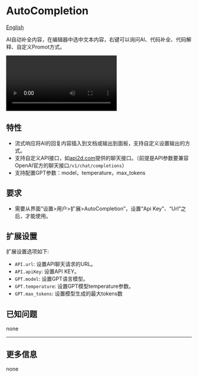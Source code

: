 # AutoCompletion

[English](./i18n/en/README.md)

AI自动补全内容，在编辑器中选中文本内容，右键可以询问AI、代码补全、代码解释、自定义Promot方式。

<video controls>
    <source src="./vs code autocompletion ext show.mp4" type="video/mp4">
</video>

## 特性

- 流式响应将AI的回复内容插入到文档或输出到面板，支持自定义设置输出的方式。
- 支持自定义API接口，如[api2d.com](https://api2d.com/)提供的聊天接口。（前提是API参数要兼容OpenAI官方的聊天接口`/v1/chat/completions`）
- 支持配置GPT参数：model，temperature，max_tokens

## 要求

- 需要从界面“设置>用户>扩展>AutoCompletion”，设置“Api Key”、“Url”之后，才能使用。

## 扩展设置

扩展设置选项如下:

- `API.url`: 设置API聊天请求的URL。
- `API.apiKey`: 设置API KEY。
- `GPT.model`: 设置GPT语言模型。
- `GPT.temperature`: 设置GPT模型temperature参数。
- `GPT.max_tokens`: 设置模型生成的最大tokens数

## 已知问题

none

---

## 更多信息

none